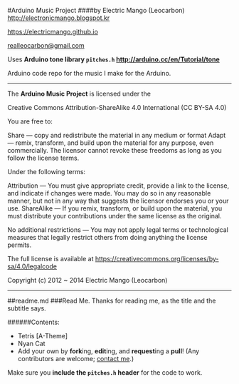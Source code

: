 #Arduino Music Project
####by Electric Mango (Leocarbon)
<http://electronicmango.blogspot.kr>

<https://electricmango.github.io>

<realleocarbon@gmail.com>

Uses **Arduino tone library <code>pitches.h</code> <http://arduino.cc/en/Tutorial/tone>**

Arduino code repo for the music I make for the Arduino.

---
The **Arduino Music Project** is licensed under the

Creative Commons Attribution-ShareAlike 4.0 International (CC BY-SA 4.0)

You are free to:

Share — copy and redistribute the material in any medium or format
Adapt — remix, transform, and build upon the material
for any purpose, even commercially.
The licensor cannot revoke these freedoms as long as you follow the license terms.

Under the following terms:

Attribution — You must give appropriate credit, provide a link to the license, and indicate if changes were made. You may do so in any reasonable manner, but not in any way that suggests the licensor endorses you or your use.
ShareAlike — If you remix, transform, or build upon the material, you must distribute your contributions under the same license as the original.

No additional restrictions — You may not apply legal terms or technological measures that legally restrict others from doing anything the license permits.

The full license is available at <https://creativecommons.org/licenses/by-sa/4.0/legalcode>
  
Copyright (c) 2012 ~ 2014 Electric Mango (Leocarbon)

---
##readme.md
###Read Me.
Thanks for reading me, as the title and the subtitle says.

######Contents:
* Tetris [A-Theme]
* Nyan Cat
* Add your own by **fork**ing, **edit**ing, and **request**ing a **pull**! (Any contributors are welcome; [contact me](realleocarbon@gmail.com).)

Make sure you **include the <code>pitches.h</code> header** for the code to work.
